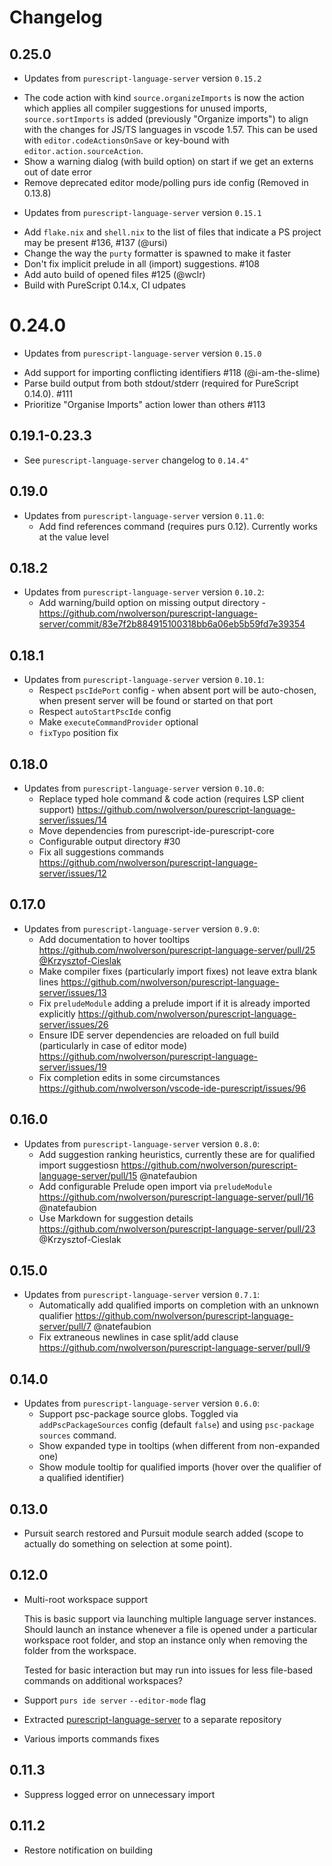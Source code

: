 # Changelog

## 0.25.0

* Updates from `purescript-language-server` version `0.15.2`

- The code action with kind `source.organizeImports` is now the action which applies all compiler suggestions
  for unused imports, `source.sortImports` is added (previously "Organize imports") to align with the changes for JS/TS
  languages in vscode 1.57. This can be used with `editor.codeActionsOnSave` or key-bound with `editor.action.sourceAction`.
- Show a warning dialog (with build option) on start if we get an externs out of date error
- Remove deprecated editor mode/polling purs ide config (Removed in 0.13.8)

* Updates from `purescript-language-server` version `0.15.1`

- Add `flake.nix` and `shell.nix` to the list of files that indicate a PS project may be present #136, #137 (@ursi)
- Change the way the `purty` formatter is spawned to make it faster
- Don't fix implicit prelude in all (import) suggestions. #108
- Add auto build of opened files #125 (@wclr)
- Build with PureScript 0.14.x, CI udpates

# 0.24.0

* Updates from `purescript-language-server` version `0.15.0`

- Add support for importing conflicting identifiers #118 (@i-am-the-slime)
- Parse build output from both stdout/stderr (required for PureScript 0.14.0). #111
- Prioritize "Organise Imports" action lower than others #113

## 0.19.1-0.23.3

* See `purescript-language-server` changelog to `0.14.4"`

## 0.19.0

* Updates from `purescript-language-server` version `0.11.0`:
  - Add find references command (requires purs 0.12). Currently works at the value level

## 0.18.2

* Updates from `purescript-language-server` version `0.10.2`:
  - Add warning/build option on missing output directory - https://github.com/nwolverson/purescript-language-server/commit/83e7f2b884915100318bb6a06eb5b59fd7e39354

## 0.18.1

* Updates from `purescript-language-server` version `0.10.1`:
  - Respect `pscIdePort` config - when absent port will be auto-chosen, when present server will be found or started on that port
  - Respect `autoStartPscIde` config
  - Make `executeCommandProvider` optional
  - `fixTypo` position fix

## 0.18.0

* Updates from `purescript-language-server` version `0.10.0`:
  - Replace typed hole command & code action (requires LSP client support) https://github.com/nwolverson/purescript-language-server/issues/14
  - Move dependencies from purescript-ide-purescript-core
  - Configurable output directory #30
  - Fix all suggestions commands https://github.com/nwolverson/purescript-language-server/issues/12

## 0.17.0

* Updates from `purescript-language-server` version `0.9.0`:
  - Add documentation to hover tooltips https://github.com/nwolverson/purescript-language-server/pull/25 [@Krzysztof-Cieslak](https://github.com/Krzysztof-Cieslak)
  - Make compiler fixes (particularly import fixes) not leave extra blank lines https://github.com/nwolverson/purescript-language-server/issues/13
  - Fix `preludeModule` adding a prelude import if it is already imported explicitly https://github.com/nwolverson/purescript-language-server/issues/26
  - Ensure IDE server dependencies are reloaded on full build (particularly in case of editor mode) https://github.com/nwolverson/purescript-language-server/issues/19
  - Fix completion edits in some circumstances https://github.com/nwolverson/vscode-ide-purescript/issues/96

## 0.16.0

* Updates from `purescript-language-server` version `0.8.0`:
  - Add suggestion ranking heuristics, currently these are for qualified import suggestiosn https://github.com/nwolverson/purescript-language-server/pull/15 @natefaubion
  - Add configurable Prelude open import via `preludeModule` https://github.com/nwolverson/purescript-language-server/pull/16 @natefaubion
  - Use Markdown for suggestion details https://github.com/nwolverson/purescript-language-server/pull/23 @Krzysztof-Cieslak

## 0.15.0

* Updates from `purescript-language-server` version `0.7.1`:
  - Automatically add qualified imports on completion with an unknown qualifier https://github.com/nwolverson/purescript-language-server/pull/7 @natefaubion
  - Fix extraneous newlines in case split/add clause https://github.com/nwolverson/purescript-language-server/pull/9

## 0.14.0

* Updates from `purescript-language-server` version `0.6.0`:
  - Support psc-package source globs. Toggled via `addPscPackageSources` config (default `false`) and using `psc-package sources` command.
  - Show expanded type in tooltips (when different from non-expanded one)
  - Show module tooltip for qualified imports (hover over the qualifier of a qualified identifier)

## 0.13.0

* Pursuit search restored and Pursuit module search added (scope to actually do something on selection at some point).

## 0.12.0

* Multi-root workspace support

  This is basic support via launching multiple language server instances. Should launch an instance whenever a file is opened under a particular workspace root folder, and stop an instance only when removing the folder from the workspace.

  Tested for basic interaction but may run into issues for less file-based commands on additional workspaces?

* Support `purs ide server` `--editor-mode` flag

* Extracted [purescript-language-server](https://github.com/nwolverson/purescript-language-server) to a separate repository

* Various imports commands fixes

## 0.11.3

* Suppress logged error on unnecessary import

## 0.11.2

* Restore notification on building